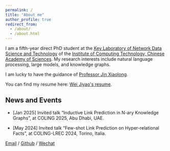 ```yaml
---
permalink: /
title: "About me"
author_profile: true
redirect_from: 
  - /about/
  - /about.html
---
```


I am a fifth-year direct PhD student at the [Key Laboratory of Network Data Science and Technology](http://www.bigdatalab.ac.cn/) of the [Institute of Computing Technology, Chinese Academy of Sciences](https://www.ict.ac.cn/). My research interests include natural language processing, large models, and knowledge graphs.

I am lucky to have the guidance of [Professor Jin Xiaolong](http://bigdatalab.ac.cn/jxl/).

You can find my resume here: [Wei Jiyao's resume](https://github.com/JiyaoWei/ziqian-wei.github.io/tree/master/assets/Curriculum_Vitae.pdf).

## News and Events
- [Jan 2025] Invited talk “Inductive Link Prediction in N-ary Knowledge Graphs”, at COLING 2025, Abu Dhabi, UAE.

- [May 2024] Invited talk “Few-shot Link Prediction on Hyper-relational Facts”, at COLING-LREC 2024, Torino, Italia.


[Email](mailto:weijiyao20z@ict.ac.cn) / [Github](https://github.com/JiyaoWei) / [Wechat](https://github.com/JiyaoWei/ziqian-wei.github.io/tree/master/images/wechat.jpg)


